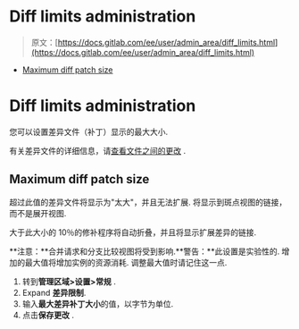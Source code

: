 # Diff limits administration

> 原文：[https://docs.gitlab.com/ee/user/admin_area/diff_limits.html](https://docs.gitlab.com/ee/user/admin_area/diff_limits.html)

*   [Maximum diff patch size](#maximum-diff-patch-size)

# Diff limits administration[](#diff-limits-administration-core-only "Permalink")

您可以设置差异文件（补丁）显示的最大大小.

有关差异文件的详细信息，请[查看文件之间的更改](../project/merge_requests/reviewing_and_managing_merge_requests.html#view-changes-between-file-versions) .

## Maximum diff patch size[](#maximum-diff-patch-size "Permalink")

超过此值的差异文件将显示为"太大"，并且无法扩展. 将显示到斑点视图的链接，而不是展开视图.

大于此大小的 10％的修补程序将自动折叠，并且将显示扩展差异的链接.

**注意：**合并请求和分支比较视图将受到影响.**警告：**此设置是实验性的. 增加的最大值将增加实例的资源消耗. 调整最大值时请记住这一点.

1.  转到**管理区域>设置>常规** .
2.  Expand **差异限制**.
3.  输入**最大差异补丁大小**的值，以字节为单位.
4.  点击**保存更改** .